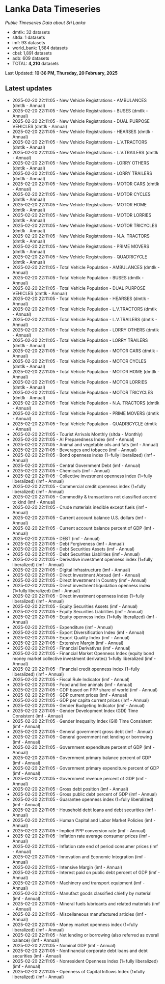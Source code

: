 # Lanka Data Timeseries
*Public Timeseries Data about Sri Lanka*

* dmtlk: 32 datasets
* sltda: 1 datasets
* imf: 93 datasets
* world_bank: 1,584 datasets
* cbsl: 1,891 datasets
* adb: 609 datasets
* TOTAL: **4,210** datasets

Last Updated: **10:36 PM, Thursday, 20 February, 2025**

## Latest updates

* 2025-02-20 22:11:05 - New Vehicle Registrations - AMBULANCES (dmtlk - Annual)
* 2025-02-20 22:11:05 - New Vehicle Registrations - BUSES (dmtlk - Annual)
* 2025-02-20 22:11:05 - New Vehicle Registrations - DUAL PURPOSE VEHICLES (dmtlk - Annual)
* 2025-02-20 22:11:05 - New Vehicle Registrations - HEARSES (dmtlk - Annual)
* 2025-02-20 22:11:05 - New Vehicle Registrations - L.V.TRACTORS (dmtlk - Annual)
* 2025-02-20 22:11:05 - New Vehicle Registrations - L.V.TRAILERS (dmtlk - Annual)
* 2025-02-20 22:11:05 - New Vehicle Registrations - LORRY OTHERS (dmtlk - Annual)
* 2025-02-20 22:11:05 - New Vehicle Registrations - LORRY TRAILERS (dmtlk - Annual)
* 2025-02-20 22:11:05 - New Vehicle Registrations - MOTOR CARS (dmtlk - Annual)
* 2025-02-20 22:11:05 - New Vehicle Registrations - MOTOR CYCLES (dmtlk - Annual)
* 2025-02-20 22:11:05 - New Vehicle Registrations - MOTOR HOME (dmtlk - Annual)
* 2025-02-20 22:11:05 - New Vehicle Registrations - MOTOR LORRIES (dmtlk - Annual)
* 2025-02-20 22:11:05 - New Vehicle Registrations - MOTOR TRICYCLES (dmtlk - Annual)
* 2025-02-20 22:11:05 - New Vehicle Registrations - N.A. TRACTORS (dmtlk - Annual)
* 2025-02-20 22:11:05 - New Vehicle Registrations - PRIME MOVERS (dmtlk - Annual)
* 2025-02-20 22:11:05 - New Vehicle Registrations - QUADRICYCLE (dmtlk - Annual)
* 2025-02-20 22:11:05 - Total Vehicle Population - AMBULANCES (dmtlk - Annual)
* 2025-02-20 22:11:05 - Total Vehicle Population - BUSES (dmtlk - Annual)
* 2025-02-20 22:11:05 - Total Vehicle Population - DUAL PURPOSE VEHICLES (dmtlk - Annual)
* 2025-02-20 22:11:05 - Total Vehicle Population - HEARSES (dmtlk - Annual)
* 2025-02-20 22:11:05 - Total Vehicle Population - L.V.TRACTORS (dmtlk - Annual)
* 2025-02-20 22:11:05 - Total Vehicle Population - L.V.TRAILERS (dmtlk - Annual)
* 2025-02-20 22:11:05 - Total Vehicle Population - LORRY OTHERS (dmtlk - Annual)
* 2025-02-20 22:11:05 - Total Vehicle Population - LORRY TRAILERS (dmtlk - Annual)
* 2025-02-20 22:11:05 - Total Vehicle Population - MOTOR CARS (dmtlk - Annual)
* 2025-02-20 22:11:05 - Total Vehicle Population - MOTOR CYCLES (dmtlk - Annual)
* 2025-02-20 22:11:05 - Total Vehicle Population - MOTOR HOME (dmtlk - Annual)
* 2025-02-20 22:11:05 - Total Vehicle Population - MOTOR LORRIES (dmtlk - Annual)
* 2025-02-20 22:11:05 - Total Vehicle Population - MOTOR TRICYCLES (dmtlk - Annual)
* 2025-02-20 22:11:05 - Total Vehicle Population - N.A. TRACTORS (dmtlk - Annual)
* 2025-02-20 22:11:05 - Total Vehicle Population - PRIME MOVERS (dmtlk - Annual)
* 2025-02-20 22:11:05 - Total Vehicle Population - QUADRICYCLE (dmtlk - Annual)
* 2025-02-20 22:11:05 - Tourist Arrivals Monthly (sltda - Monthly)
* 2025-02-20 22:11:05 - AI Preparedness Index (imf - Annual)
* 2025-02-20 22:11:05 - Animal and vegetable oils and fats (imf - Annual)
* 2025-02-20 22:11:05 - Beverages and tobacco (imf - Annual)
* 2025-02-20 22:11:05 - Bond openness index (1=fully liberalized) (imf - Annual)
* 2025-02-20 22:11:05 - Central Government Debt (imf - Annual)
* 2025-02-20 22:11:05 - Chemicals (imf - Annual)
* 2025-02-20 22:11:05 - Collective investment openness index (1=fully liberalized) (imf - Annual)
* 2025-02-20 22:11:05 - Commercial credit openness index (1=fully liberalized) (imf - Annual)
* 2025-02-20 22:11:05 - Commodity & transactions not classified accord to kind (imf - Annual)
* 2025-02-20 22:11:05 - Crude materials inedible except fuels (imf - Annual)
* 2025-02-20 22:11:05 - Current account balance U.S. dollars (imf - Annual)
* 2025-02-20 22:11:05 - Current account balance percent of GDP (imf - Annual)
* 2025-02-20 22:11:05 - DEBT (imf - Annual)
* 2025-02-20 22:11:05 - Debt Forgiveness (imf - Annual)
* 2025-02-20 22:11:05 - Debt Securities Assets (imf - Annual)
* 2025-02-20 22:11:05 - Debt Securities Liabilities (imf - Annual)
* 2025-02-20 22:11:05 - Derivative investment openness index (1=fully liberalized) (imf - Annual)
* 2025-02-20 22:11:05 - Digital Infrastructure (imf - Annual)
* 2025-02-20 22:11:05 - Direct Investment Abroad (imf - Annual)
* 2025-02-20 22:11:05 - Direct Investment In Country (imf - Annual)
* 2025-02-20 22:11:05 - Direct investment liquidation openness index (1=fully liberalized) (imf - Annual)
* 2025-02-20 22:11:05 - Direct investment openness index (1=fully liberalized) (imf - Annual)
* 2025-02-20 22:11:05 - Equity Securities Assets (imf - Annual)
* 2025-02-20 22:11:05 - Equity Securities Liabilities (imf - Annual)
* 2025-02-20 22:11:05 - Equity openness index (1=fully liberalized) (imf - Annual)
* 2025-02-20 22:11:05 - Expenditure (imf - Annual)
* 2025-02-20 22:11:05 - Export Diversification Index (imf - Annual)
* 2025-02-20 22:11:05 - Export Quality Index (imf - Annual)
* 2025-02-20 22:11:05 - Extensive Margin (imf - Annual)
* 2025-02-20 22:11:05 - Financial Derivatives (imf - Annual)
* 2025-02-20 22:11:05 - Financial Market Openness Index (equity bond money market collective investment derivates) 1=fully liberalized (imf - Annual)
* 2025-02-20 22:11:05 - Financial credit openness index (1=fully liberalized) (imf - Annual)
* 2025-02-20 22:11:05 - Fiscal Rule Indicator (imf - Annual)
* 2025-02-20 22:11:05 - Food and live animals (imf - Annual)
* 2025-02-20 22:11:05 - GDP based on PPP share of world (imf - Annual)
* 2025-02-20 22:11:05 - GDP current prices (imf - Annual)
* 2025-02-20 22:11:05 - GDP per capita current prices (imf - Annual)
* 2025-02-20 22:11:05 - Gender Budgeting Indicator (imf - Annual)
* 2025-02-20 22:11:05 - Gender Development Index (GDI) Time Consistent (imf - Annual)
* 2025-02-20 22:11:05 - Gender Inequality Index (GII) Time Consistent (imf - Annual)
* 2025-02-20 22:11:05 - General government gross debt (imf - Annual)
* 2025-02-20 22:11:05 - General government net lending or borrowing (imf - Annual)
* 2025-02-20 22:11:05 - Government expenditure percent of GDP (imf - Annual)
* 2025-02-20 22:11:05 - Government primary balance percent of GDP (imf - Annual)
* 2025-02-20 22:11:05 - Government primary expenditure percent of GDP (imf - Annual)
* 2025-02-20 22:11:05 - Government revenue percent of GDP (imf - Annual)
* 2025-02-20 22:11:05 - Gross debt position (imf - Annual)
* 2025-02-20 22:11:05 - Gross public debt percent of GDP (imf - Annual)
* 2025-02-20 22:11:05 - Guarantee openness index (1=fully liberalized) (imf - Annual)
* 2025-02-20 22:11:05 - Household debt loans and debt securities (imf - Annual)
* 2025-02-20 22:11:05 - Human Capital and Labor Market Policies (imf - Annual)
* 2025-02-20 22:11:05 - Implied PPP conversion rate (imf - Annual)
* 2025-02-20 22:11:05 - Inflation rate average consumer prices (imf - Annual)
* 2025-02-20 22:11:05 - Inflation rate end of period consumer prices (imf - Annual)
* 2025-02-20 22:11:05 - Innovation and Economic Integration (imf - Annual)
* 2025-02-20 22:11:05 - Intensive Margin (imf - Annual)
* 2025-02-20 22:11:05 - Interest paid on public debt percent of GDP (imf - Annual)
* 2025-02-20 22:11:05 - Machinery and transport equipment (imf - Annual)
* 2025-02-20 22:11:05 - Manufact goods classified chiefly by material (imf - Annual)
* 2025-02-20 22:11:05 - Mineral fuels lubricants and related materials (imf - Annual)
* 2025-02-20 22:11:05 - Miscellaneous manufactured articles (imf - Annual)
* 2025-02-20 22:11:05 - Money market openness index (1=fully liberalized) (imf - Annual)
* 2025-02-20 22:11:05 - Net lending or borrowing (also referred as overall balance) (imf - Annual)
* 2025-02-20 22:11:05 - Nominal GDP (imf - Annual)
* 2025-02-20 22:11:05 - Nonfinancial corporate debt loans and debt securities (imf - Annual)
* 2025-02-20 22:11:05 - Nonresident Openness Index (1=fully liberalized) (imf - Annual)
* 2025-02-20 22:11:05 - Openness of Capital Inflows Index (1=fully liberalized) (imf - Annual)